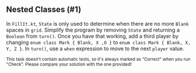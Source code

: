 ## Nested Classes (#1)

In `FillIt.kt`, `State` is only used to determine when there are no more
`Blank` spaces in `grid`. Simplify the program by removing `State` and
returning a `Boolean` from `turn()`. Once you have that working, add a third
player by changing  `enum class Mark { Blank, X ,O }` to `enum class Mark {
Blank, X, Y, Z }`. In `turn()`, use a `when` expression to move to the next
`player` value.

<sub> This task doesn't contain automatic tests,
so it's always marked as "Correct" when you run "Check".
Please compare your solution with the one provided! </sub>
